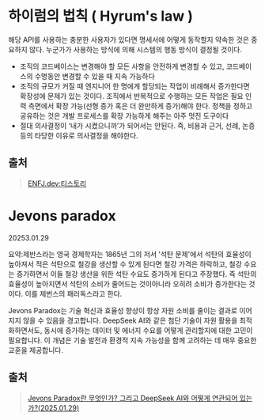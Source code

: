 # 하이럼의 법칙 ( Hyrum's law )

해당 API를 사용하는 충분한 사용자가 있다면 명세서에 어떻게 동작할지 약속한 것은 중요하지 않다.
누군가가 사용하는 방식에 의해 시스템의 행동 방식이 결정될 것이다.

- 조직의 코드베이스는 변경해야 할 모든 사항을 안전하게 변경할 수 있고, 코드베이스의 수명동안 변경할 수 있을 때 지속 가능하다
- 조직의 규모가 커질 때 엔지니어 한 명에게 할당되는 작업이 비례해서 증가한다면 확장성에 문제가 있는 것이다.
  조직에서 반복적으로 수행하는 모든 작업은 필요 인력 측면에서 확장 가능(선형 증가 혹은 더 완만하게 증가)해야 한다.
  정책을 정하고 공유하는 것은 개발 프로세스를 확장 가능하게 해주는 아주 멋진 도구이다
- 절대 의사결정이 ‘내가 시켰으니까’가 되어서는 안된다.
  즉, 비용과 근거, 선례, 논증 등의 타당한 이유로 의사결정을 해야한다. 


## 출처

> [ENFJ.dev:티스토리](https://gngsn.tistory.com/172)  

# Jevons paradox 

20253.01.29

요약:제반스라는 영국 경제학자는 1865년 그의 저서 '석탄 문제'에서 석탄의 효율성이 높아져서 적은 석탄으로 철강을 생산할 수 있게 된다면 철강 가격은 하락하고, 철강 수요는 증가하면서 이들 철강 생산을 위한 석탄 수요도 증가하게 된다고 주장했다.
즉 석탄의 효율성이 높아지면서 석탄의 소비가 줄어드는 것이아니라 오히려 소비가 증가한다는 것이다.
이를 제번스의 패러독스라고 한다.


Jevons Paradox는 기술 혁신과 효율성 향상이 항상 자원 소비를 줄이는 결과로 이어지지 않을 수 있음을 경고합니다. DeepSeek AI와 같은 첨단 기술이 자원 활용을 최적화하면서도, 동시에 증가하는 데이터 및 에너지 수요를 어떻게 관리할지에 대한 고민이 필요합니다.
이 개념은 기술 발전과 환경적 지속 가능성을 함께 고려하는 데 매우 중요한 교훈을 제공합니다.

## 출처 

> [Jevons Paradox란 무엇인가? 그리고 DeepSeek AI와 어떻게 연관되어 있는가?(2025.01.29)](https://richstock.tistory.com/1825)